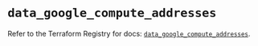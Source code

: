 # `data_google_compute_addresses`

Refer to the Terraform Registry for docs: [`data_google_compute_addresses`](https://registry.terraform.io/providers/hashicorp/google/6.46.0/docs/data-sources/compute_addresses).
